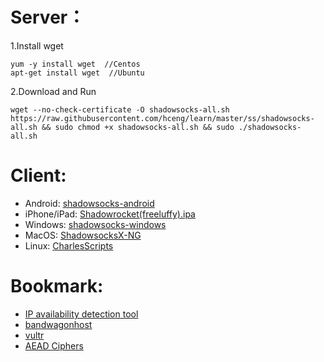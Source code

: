 # Server：
1.Install wget
```
yum -y install wget  //Centos
apt-get install wget  //Ubuntu
```
2.Download and Run
```
wget --no-check-certificate -O shadowsocks-all.sh https://raw.githubusercontent.com/hceng/learn/master/ss/shadowsocks-all.sh && sudo chmod +x shadowsocks-all.sh && sudo ./shadowsocks-all.sh
```

# Client:
- Android: [shadowsocks-android](https://github.com/shadowsocks/shadowsocks-android/releases)
- iPhone/iPad: [Shadowrocket(freeluffy).ipa](https://github.com/hceng/learn/blob/master/ssr/Shadowrocket(freeluffy).ipa)
- Windows: [shadowsocks-windows](https://github.com/shadowsocks/shadowsocks-windows/releases)
- MacOS: [ShadowsocksX-NG](https://github.com/shadowsocks/ShadowsocksX-NG/releases)
- Linux: [CharlesScripts](https://github.com/the0demiurge/CharlesScripts/blob/master/charles/bin/ssr)

# Bookmark:
- [IP availability detection tool](https://www.toolsdaquan.com/ipcheck/)
- [bandwagonhost](https://bandwagonhost.com/index.php)
- [vultr](https://vultr.com/)
- [AEAD Ciphers](https://shadowsocks.org/en/spec/AEAD-Ciphers.html)
